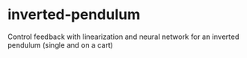 # inverted-pendulum
Control feedback with linearization and neural network for an inverted pendulum (single and on a cart)
